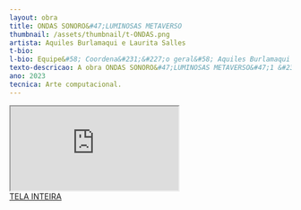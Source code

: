 ```yaml
---
layout: obra
title: ONDAS SONORO&#47;LUMINOSAS METAVERSO
thumbnail: /assets/thumbnail/t-ONDAS.png
artista: Aquiles Burlamaqui e Laurita Salles
t-bio: 
l-bio: Equipe&#58; Coordena&#231;&#227;o geral&#58; Aquiles Burlamaqui e Laurita Salles Desenvolvimento de redes &#40;Back end&#41;, ambiente virtual multiusuário colaborativo e espacializa&#231;&#227;o do áudio&#58; Riquelme Pereira Soares Cria&#231;&#227;o do site virtual e link da obra &#40;Front end&#41;&#58; Leonardo Pereira de Medeiros Modelagem em 3 D &#40;visualiza&#231;&#227;o do ambiente&#41;&#58;Vin&#237;cius Fernandes Camilo de Lima Composi&#231;&#227;o, sonoplastia e suporte sonoro&#58; &#45; Renam Valcácio da Silva Divulga&#231;&#227;o multim&#237;dia&#58; Carlos Jos&#233; de Araújo Souza Júnior Área gráfica e cards&#58; Icaro Moura dos Santos Outros membros do Projeto 10 Dimens&#245;es&#58; Rodrigo Montandon Born Servidores t&#233;cnico&#45;administrativos&#58;suporte t&#233;cnico&#58; Rafael Keller Menezes e Tales Evan da Silva Equipe do Media Lab&#47;BR&#58; Cleomar de Sousa Rocha, Hugo Alexandre Dantas do Nascimento Realiza&#231;&#227;o&#58; Projeto 10 Dimens&#245;es &#47; UFRN; PPGPC&#47;Performances Culturais da UFG e Media Lab &#47;BR Apoio&#58; NAC, Propesq, Proex, Natalnet&#47;UFRN, ECT&#47;Escola de Ci&#234;ncias e Tecnologia, DEART&#47;Departamento de Artes, DESIGN&#47;Departamento de Design e Escola de Música, todos da UFRN e UFG , PROAP&#47;Capes <br>Laurita Salles<br>Professora do Programa de Pós&#45;Gradua&#231;&#227;o em Performances Culturais&#47;UFG&#47;Universidade Federal de Goiás e coordenadora adjunta do Projeto 10 Dimens&#245;es em parceria com Media Lab&#47;UFG&#47;BR. É artista emergente na área de Arte e tecnologia, com participa&#231;&#227;o em eventos art&#237;sticos e acad&#234;micos, nacionais e internacionais.<br>Aquiles Burlamaqui<br>Professor Associado da UFRN&#47;Universidade Federal do Rio Grande do Norte, atua na gradua&#231;&#227;o na ECT&#47;Escola de Ci&#234;ncias e Tecnologias e na pós&#45;gradua&#231;&#227;ono IMD&#47;Instituto Metrópole Digital. Atual coordenador do Projeto 10 Dimens&#245;es&#47;UFRN em parceria com o Media Lab&#47;UFG&#47;BR, tem interesse em inova&#231;&#227;o e games.
texto-descricao: A obra ONDAS SONORO&#47;LUMINOSAS METAVERSO&#47;1 &#233; uma vers&#227;o piloto e experimental 1 do projeto ONDAS SONORO&#47;LUMINOSAS METAVERSO na área de Arte e Tecnologia, apresentando um espa&#231;o virtual compartilhado multiusuário para cerca de 20 pessoas em um ambiente com efeitos sonoros, atrav&#233;s de um link &#40;https&#58;&#47;&#47;10dimensoes.com&#47;metaverso&#47;&#41; na exposi&#231;&#227;o on&#45;line vinculada ao 22º Encontro Internacional de Arte e Tecnologia &#40;#22.ART&#41;; nele estará representada uma galeria de arte virtual em 3D similar à Galeria de Arte do Departamento de Artes da UFRN. Os usuários &#40;que ter&#227;o identifica&#231;&#227;o&#41; poder&#227;o comunicar&#45;se entre eles, movimentar&#45;se pela galeria e tamb&#233;m seu próprio corpo , al&#233;m de manter algumas intera&#231;&#245;es com o ambiente e com a parte de áudio. O projeto como um todo prop&#245;e a cria&#231;&#227;o de uma instala&#231;&#227;o art&#237;stica que se insere em um conceito ampliado da no&#231;&#227;o de metaverso , entendido como uma realidade digital, criadora de espa&#231;os de intera&#231;&#227;o social virtual em conex&#227;o com espa&#231;os de sociabilidade presencial e f&#237;sica. A instala&#231;&#227;o &#233; proposta como uma rela&#231;&#227;o de trânsito entre esses dois ambientes. Esta obra apresenta uma primeira vers&#227;o do ambiente virtual da instala&#231;&#227;o.
ano: 2023
tecnica: Arte computacional.
---
```


<iframe class="frame" scrolling="no" src="https://10dimensoes.com/metaverso/"></iframe>
<br>
<a href="https://10dimensoes.com/metaverso/" target="_blank">TELA INTEIRA</a>
